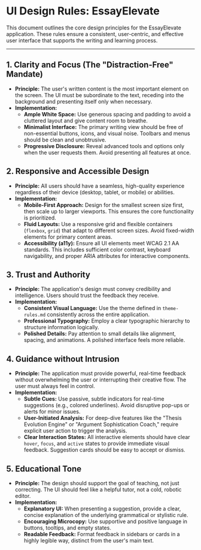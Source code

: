 # UI Design Rules: EssayElevate

This document outlines the core design principles for the EssayElevate application. These rules ensure a consistent, user-centric, and effective user interface that supports the writing and learning process.

---

## 1. Clarity and Focus (The "Distraction-Free" Mandate)

- **Principle:** The user's written content is the most important element on the screen. The UI must be subordinate to the text, receding into the background and presenting itself only when necessary.
- **Implementation:**
    - **Ample White Space:** Use generous spacing and padding to avoid a cluttered layout and give content room to breathe.
    - **Minimalist Interface:** The primary writing view should be free of non-essential buttons, icons, and visual noise. Toolbars and menus should be clean and unobtrusive.
    - **Progressive Disclosure:** Reveal advanced tools and options only when the user requests them. Avoid presenting all features at once.

## 2. Responsive and Accessible Design

- **Principle:** All users should have a seamless, high-quality experience regardless of their device (desktop, tablet, or mobile) or abilities.
- **Implementation:**
    - **Mobile-First Approach:** Design for the smallest screen size first, then scale up to larger viewports. This ensures the core functionality is prioritized.
    - **Fluid Layouts:** Use a responsive grid and flexible containers (`flexbox`, `grid`) that adapt to different screen sizes. Avoid fixed-width elements for primary content areas.
    - **Accessibility (a11y):** Ensure all UI elements meet WCAG 2.1 AA standards. This includes sufficient color contrast, keyboard navigability, and proper ARIA attributes for interactive components.

## 3. Trust and Authority

- **Principle:** The application's design must convey credibility and intelligence. Users should trust the feedback they receive.
- **Implementation:**
    - **Consistent Visual Language:** Use the theme defined in `theme-rules.md` consistently across the entire application.
    - **Professional Typography:** Employ a clear typographic hierarchy to structure information logically.
    - **Polished Details:** Pay attention to small details like alignment, spacing, and animations. A polished interface feels more reliable.

## 4. Guidance without Intrusion

- **Principle:** The application must provide powerful, real-time feedback without overwhelming the user or interrupting their creative flow. The user must always feel in control.
- **Implementation:**
    - **Subtle Cues:** Use passive, subtle indicators for real-time suggestions (e.g., colored underlines). Avoid disruptive pop-ups or alerts for minor issues.
    - **User-Initiated Analysis:** For deep-dive features like the "Thesis Evolution Engine" or "Argument Sophistication Coach," require explicit user action to trigger the analysis.
    - **Clear Interaction States:** All interactive elements should have clear `hover`, `focus`, and `active` states to provide immediate visual feedback. Suggestion cards should be easy to accept or dismiss.

## 5. Educational Tone

- **Principle:** The design should support the goal of teaching, not just correcting. The UI should feel like a helpful tutor, not a cold, robotic editor.
- **Implementation:**
    - **Explanatory UI:** When presenting a suggestion, provide a clear, concise explanation of the underlying grammatical or stylistic rule.
    - **Encouraging Microcopy:** Use supportive and positive language in buttons, tooltips, and empty states.
    - **Readable Feedback:** Format feedback in sidebars or cards in a highly legible way, distinct from the user's main text. 